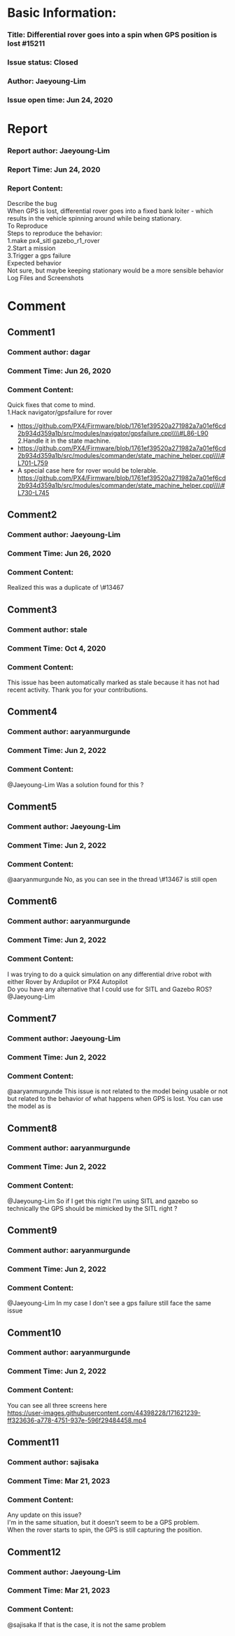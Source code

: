 # Basic Information:
### Title:  Differential rover goes into a spin when GPS position is lost #15211 
### Issue status: Closed
### Author: Jaeyoung-Lim
### Issue open time: Jun 24, 2020
# Report
### Report author: Jaeyoung-Lim
### Report Time: Jun 24, 2020
### Report Content:   
Describe the bug    
When GPS is lost, differential rover goes into a fixed bank loiter - which results in the vehicle spinning around while being stationary.  
To Reproduce    
Steps to reproduce the behavior:  
1.make px4_sitl gazebo_r1_rover  
2.Start a mission  
3.Trigger a gps failure  
Expected behavior    
Not sure, but maybe keeping stationary would be a more sensible behavior  
Log Files and Screenshots    

# Comment
## Comment1
### Comment author: dagar
### Comment Time: Jun 26, 2020
### Comment Content:   
Quick fixes that come to mind.  
1.Hack navigator/gpsfailure for rover    
- https://github.com/PX4/Firmware/blob/1761ef39520a271982a7a01ef6cd2b934d359a1b/src/modules/navigator/gpsfailure.cpp\\\\#L86-L90    
2.Handle it in the state machine.    
- https://github.com/PX4/Firmware/blob/1761ef39520a271982a7a01ef6cd2b934d359a1b/src/modules/commander/state_machine_helper.cpp\\\\#L701-L759    
- A special case here for rover would be tolerable. https://github.com/PX4/Firmware/blob/1761ef39520a271982a7a01ef6cd2b934d359a1b/src/modules/commander/state_machine_helper.cpp\\\\#L730-L745    

## Comment2
### Comment author: Jaeyoung-Lim
### Comment Time: Jun 26, 2020
### Comment Content:   
Realized this was a duplicate of \\\#13467  

## Comment3
### Comment author: stale
### Comment Time: Oct 4, 2020
### Comment Content:   
This issue has been automatically marked as stale because it has not had recent activity. Thank you for your contributions.  

## Comment4
### Comment author: aaryanmurgunde
### Comment Time: Jun 2, 2022
### Comment Content:   
@Jaeyoung-Lim Was a solution found for this ?  

## Comment5
### Comment author: Jaeyoung-Lim
### Comment Time: Jun 2, 2022
### Comment Content:   
@aaryanmurgunde No, as you can see in the thread \\\#13467 is still open  

## Comment6
### Comment author: aaryanmurgunde
### Comment Time: Jun 2, 2022
### Comment Content:   
I was trying to do a quick simulation on any differential drive robot with either Rover by Ardupilot or PX4 Autopilot    
Do you have any alternative that I could use for SITL and Gazebo ROS?  
@Jaeyoung-Lim  

## Comment7
### Comment author: Jaeyoung-Lim
### Comment Time: Jun 2, 2022
### Comment Content:   
@aaryanmurgunde This issue is not related to the model being usable or not but related to the behavior of what happens when GPS is lost. You can use the model as is  

## Comment8
### Comment author: aaryanmurgunde
### Comment Time: Jun 2, 2022
### Comment Content:   
@Jaeyoung-Lim So if I get this right I'm using SITL and gazebo so technically the GPS should be mimicked by the SITL right ?  

## Comment9
### Comment author: aaryanmurgunde
### Comment Time: Jun 2, 2022
### Comment Content:   
@Jaeyoung-Lim In my case I don't see a gps failure still face the same issue    

## Comment10
### Comment author: aaryanmurgunde
### Comment Time: Jun 2, 2022
### Comment Content:   
You can see all three screens here    
https://user-images.githubusercontent.com/44398228/171621239-ff323636-a778-4751-937e-596f29484458.mp4  

## Comment11
### Comment author: sajisaka
### Comment Time: Mar 21, 2023
### Comment Content:   
Any update on this issue?    
I'm in the same situation, but it doesn't seem to be a GPS problem.    
When the rover starts to spin, the GPS is still capturing the position.  

## Comment12
### Comment author: Jaeyoung-Lim
### Comment Time: Mar 21, 2023
### Comment Content:   
@sajisaka If that is the case, it is not the same problem  
